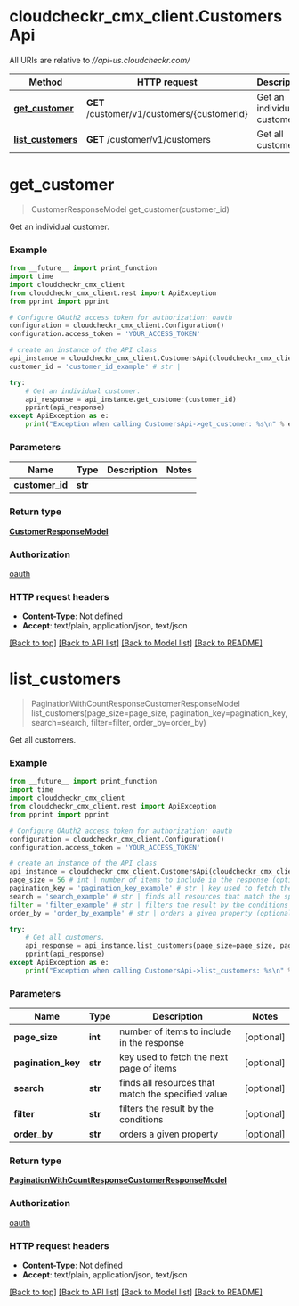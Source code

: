 # cloudcheckr_cmx_client.CustomersApi

All URIs are relative to *//api-us.cloudcheckr.com/*

Method | HTTP request | Description
------------- | ------------- | -------------
[**get_customer**](CustomersApi.md#get_customer) | **GET** /customer/v1/customers/{customerId} | Get an individual customer.
[**list_customers**](CustomersApi.md#list_customers) | **GET** /customer/v1/customers | Get all customers.

# **get_customer**
> CustomerResponseModel get_customer(customer_id)

Get an individual customer.

### Example
```python
from __future__ import print_function
import time
import cloudcheckr_cmx_client
from cloudcheckr_cmx_client.rest import ApiException
from pprint import pprint

# Configure OAuth2 access token for authorization: oauth
configuration = cloudcheckr_cmx_client.Configuration()
configuration.access_token = 'YOUR_ACCESS_TOKEN'

# create an instance of the API class
api_instance = cloudcheckr_cmx_client.CustomersApi(cloudcheckr_cmx_client.ApiClient(configuration))
customer_id = 'customer_id_example' # str | 

try:
    # Get an individual customer.
    api_response = api_instance.get_customer(customer_id)
    pprint(api_response)
except ApiException as e:
    print("Exception when calling CustomersApi->get_customer: %s\n" % e)
```

### Parameters

Name | Type | Description  | Notes
------------- | ------------- | ------------- | -------------
 **customer_id** | **str**|  | 

### Return type

[**CustomerResponseModel**](CustomerResponseModel.md)

### Authorization

[oauth](../README.md#oauth)

### HTTP request headers

 - **Content-Type**: Not defined
 - **Accept**: text/plain, application/json, text/json

[[Back to top]](#) [[Back to API list]](../README.md#documentation-for-api-endpoints) [[Back to Model list]](../README.md#documentation-for-models) [[Back to README]](../README.md)

# **list_customers**
> PaginationWithCountResponseCustomerResponseModel list_customers(page_size=page_size, pagination_key=pagination_key, search=search, filter=filter, order_by=order_by)

Get all customers.

### Example
```python
from __future__ import print_function
import time
import cloudcheckr_cmx_client
from cloudcheckr_cmx_client.rest import ApiException
from pprint import pprint

# Configure OAuth2 access token for authorization: oauth
configuration = cloudcheckr_cmx_client.Configuration()
configuration.access_token = 'YOUR_ACCESS_TOKEN'

# create an instance of the API class
api_instance = cloudcheckr_cmx_client.CustomersApi(cloudcheckr_cmx_client.ApiClient(configuration))
page_size = 56 # int | number of items to include in the response (optional)
pagination_key = 'pagination_key_example' # str | key used to fetch the next page of items (optional)
search = 'search_example' # str | finds all resources that match the specified value (optional)
filter = 'filter_example' # str | filters the result by the conditions (optional)
order_by = 'order_by_example' # str | orders a given property (optional)

try:
    # Get all customers.
    api_response = api_instance.list_customers(page_size=page_size, pagination_key=pagination_key, search=search, filter=filter, order_by=order_by)
    pprint(api_response)
except ApiException as e:
    print("Exception when calling CustomersApi->list_customers: %s\n" % e)
```

### Parameters

Name | Type | Description  | Notes
------------- | ------------- | ------------- | -------------
 **page_size** | **int**| number of items to include in the response | [optional] 
 **pagination_key** | **str**| key used to fetch the next page of items | [optional] 
 **search** | **str**| finds all resources that match the specified value | [optional] 
 **filter** | **str**| filters the result by the conditions | [optional] 
 **order_by** | **str**| orders a given property | [optional] 

### Return type

[**PaginationWithCountResponseCustomerResponseModel**](PaginationWithCountResponseCustomerResponseModel.md)

### Authorization

[oauth](../README.md#oauth)

### HTTP request headers

 - **Content-Type**: Not defined
 - **Accept**: text/plain, application/json, text/json

[[Back to top]](#) [[Back to API list]](../README.md#documentation-for-api-endpoints) [[Back to Model list]](../README.md#documentation-for-models) [[Back to README]](../README.md)

